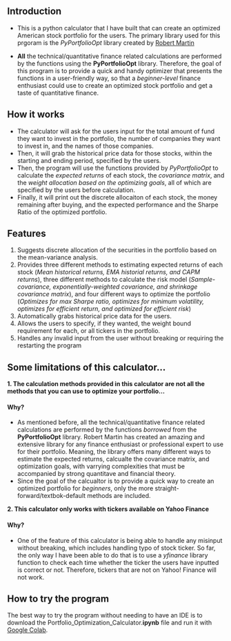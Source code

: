## Introduction
- This is a python calculator that I have built that can create an optimized American stock portfolio for the users. 
The primary library used for this prgoram is the *PyPortfolioOpt* library created by 
[Robert Martin](https://github.com/robertmartin8) 

- __All__ the technical/quantitative finance related calculations are performed by the functions using the __PyPortfolioOpt__ library.
Therefore, the goal of this program is to provide a quick and handy optimizer that presents the functions in a user-friendly way, 
so that a *beginner-level* finance enthusiast could use to create an optimized stock portfolio and get a taste of quantitative finance. 

 ## How it works
 - The calculator will ask for the users input for the total amount of fund they want to invest in the portfolio, 
 the number of companies they want to invest in, and the names of those companies. 
 - Then, it will grab the historical price data for those stocks, within the starting and ending period, 
 specified by the users. 
 - Then, the program will use the functions provided by *PyPortfolioOpt* to calculate the *expected returns* of each stock, 
 the *covariance matrix*, and the *weight allocation based on the optimizing goals*, all of which are specified by 
 the users before calculation. 
 - Finally, it will print out the discrete allocaiton of each stock, the money remaining after buying, and the expected performance 
 and the Sharpe Ratio of the optimized portfolio. 
 
  ## Features
1. Suggests discrete allocation of the securities in the portfolio based on the mean-variance analysis. 
2. Provides three different methods to estimating expected returns of each stock (*Mean historical returns, EMA historial returns, and CAPM returns*), 
three different methods to calculate the risk model (*Sample-covariance, exponentially-weighted covariance, and shrinkage covariance matrix*), 
and four different ways to optimize the portfolio (*Optimizes for max Sharpe ratio, optimizes for minimum volatility, optimizes for efficient return, and optimized for efficient risk*) 
3. Automatically grabs historical price data for the users.
4. Allows the users to specify, if they wanted, the weight bound requirement for each, or all tickers in the portfolio. 
5. Handles any invalid input from the user without breaking or requiring the restarting the program 
 
  ## Some limitations of this calculator...
   __1. The calculation methods provided in this calculator are not all the methods that you can use to optimize your portfolio...__
  #### Why?
  - As mentioned before, all the technical/quantitative finance related calculations are performed by the functions *borrowed* from the __PyPortfolioOpt__ library.
    Robert Martin has created an amazing and extensive library for any finance enthusiast or professional expert to use for their portfolio. Meaning, the library offers many 
    different ways to estimate the expected returns, calcualte the covariance matrix, and optimization goals, with varrying complexities that must be accompanied by strong 
    quantitave and financial theory. 
  - Since the goal of the calcualtor is to provide a quick way to create an optimized portfolio for *beginners*, only the more straight-forward/textbok-default methods 
   are included. 
   
   __2. This calculator only works with tickers available on Yahoo Finance__
   #### Why?
   - One of the feature of this calculator is being able to handle any misinput without breaking, which includes handling typo of stock ticker. So far, the only way I have 
   been able to do that is to use a *yfinance* library function to check each time whether the ticker the users have inputted is correct or not. Therefore, tickers that 
   are not on Yahoo! Finance will not work. 
   
  ## How to try the program
  The best way to try the program without needing to have an IDE is to download the Portfolio_Optimization_Calculator.**ipynb** file and run it with [Google Colab](https://research.google.com/colaboratory/).
    
